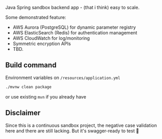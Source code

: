 Java Spring sandbox backend app - (that i think) easy to scale.

Some demonstrated feature:

- AWS Aurora (PostgreSQL) for dynamic parameter registry
- AWS ElasticSearch (Redis) for authentication management
- AWS CloudWatch for log/monitoring
- Symmetric encryption APIs
- TBD.

## Build command

Environment variables on `/resources/application.yml`

```bash
./mvnw clean package
```

or use existing `mvn` if you already have

## Disclaimer

Since this is a continuous sandbox project, the negative case validation here and there are still lacking. But it's
swagger-ready to test 🌲